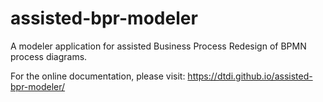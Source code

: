 # assisted-bpr-modeler
A modeler application for assisted Business Process Redesign of BPMN process diagrams. 

For the online documentation, please visit: https://dtdi.github.io/assisted-bpr-modeler/
